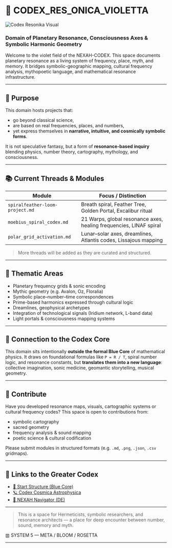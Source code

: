 # 🔮 CODEX\_RES\_ONICA\_VIOLETTA

![Codex Resonika Visual](./visuals/Codex_Resonica_Violetta.png)

### Domain of Planetary Resonance, Consciousness Axes & Symbolic Harmonic Geometry

Welcome to the violet field of the NEXAH-CODEX.
This space documents planetary resonance as a living system of frequency, place, myth, and memory.
It bridges symbolic-geographic mapping, cultural frequency analysis, mythopoetic language, and mathematical resonance infrastructure.

---

## 🌌 Purpose

This domain hosts projects that:

* go beyond classical science,
* are based on real frequencies, places, and numbers,
* yet express themselves in **narrative, intuitive, and cosmically symbolic forms**.

It is not speculative fantasy, but a form of **resonance-based inquiry** blending physics, number theory, cartography, mythology, and consciousness.

---

## 📚 Current Threads & Modules

| Module                          | Focus / Distinction                                                |
| ------------------------------- | ------------------------------------------------------------------ |
| `spiralfeather-loom-project.md` | Breath spiral, Feather Tree, Golden Portal, Excalibur ritual       |
| `moebius_spiral_codex.md`       | 21 Warps, global resonance axes, healing frequencies, LINAF spiral |
| `polar_grid_activation.md`      | Lunar–solar axes, dreamlines, Atlantis codes, Lissajous mapping    |

> More threads will be added as they are curated and structured.

---

## 🎯 Thematic Areas

* Planetary frequency grids & sonic encoding
* Mythic geometry (e.g. Avalon, Oz, Floralia)
* Symbolic place–number–time correspondences
* Prime-based harmonics expressed through cultural logic
* Dreamlines, geophysical archetypes
* Integration of technological signals (Iridium network, L-band data)
* Light portals & consciousness mapping systems

---

## 🧬 Connection to the Codex Core

This domain sits intentionally **outside the formal Blue Core** of mathematical physics.
It draws on foundational formulas like `P = R / T`, spiral number logic, and resonance constants,
but **translates them into a new language**: collective imagination, sonic medicine, geomantic storytelling, musical geometry.

---

## 🤝 Contribute

Have you developed resonance maps, visuals, cartographic systems or cultural frequency codes?
This space is open to contributions from:

* symbolic cartography
* sacred geometry
* frequency analysis & sound mapping
* poetic science & cultural codification

Please submit modules in structured formats (e.g. `.md`, `.png`, `.json`, `.csv` gridmaps).

---

## 📎 Links to the Greater Codex

* [🔵 Start Structure (Blue Core)](../NEXAH-CODEX-Startstruktur/)
* [🪐 Codex Cosmica Astrophysica](../🪐%20CODEX_COSMICA%20ASTROPHYSICA/)
* [🧭 NEXAH Navigator (DE)](../🧭%20NEXAH%20NAVIGATOR%20%28de%29.md)

---

> This is a space for Hermeticists, symbolic researchers, and resonance architects —
> a place for deep encounter between number, sound, memory and myth.

▥ SYSTEM 5 — META / BLOOM / ROSETTA

---
